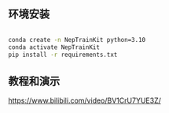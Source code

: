 


## 环境安装
```bash

conda create -n NepTrainKit python=3.10
conda activate NepTrainKit
pip install -r requirements.txt 

```


## 教程和演示
https://www.bilibili.com/video/BV1CrU7YUE3Z/

 
 